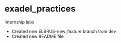 # exadel_practices
Internship labs

- Created new ELBRUS-new_feature branch from dev
- Created new README file
